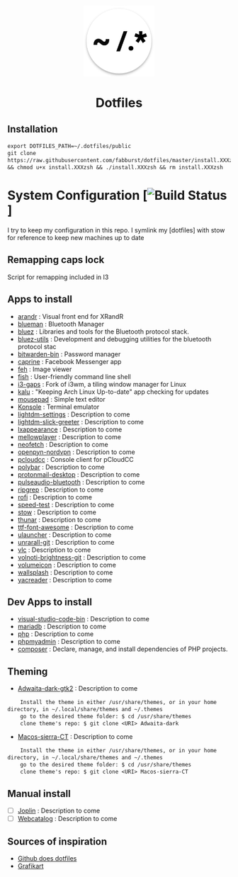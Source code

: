 
<p align="center"><br><br> <img src="https://github.com/fabburst/dotfiles/blob/master/Fab's%20dotfiles.png"width="160px"> </p>

<h1 align="center"> Dotfiles </h1> 


## Installation

```
export DOTFILES_PATH=~/.dotfiles/public
git clone https://raw.githubusercontent.com/fabburst/dotfiles/master/install.XXXzsh && chmod u+x install.XXXzsh && ./install.XXXzsh && rm install.XXXzsh
```
<!-- -->
# System Configuration [![Build Status](https://travis-ci.org/joemccann/dillinger.svg?branch=master)]

I try to keep my configuration in this repo. I symlink my [dotfiles] with stow for reference to keep new machines up to date
<!-- -->
## Remapping caps lock

Script for remapping included in I3
<!-- -->
## Apps to install

- [arandr](https://aur.archlinux.org/packages/arandr-git/) : Visual front end for XRandR
- [blueman](https://aur.archlinux.org/packages/blueman-git/) : Bluetooth Manager
- [bluez](https://aur.archlinux.org/packages/bluez-git/) : Libraries and tools for the Bluetooth protocol stack.
- [bluez-utils](https://#) : Development and debugging utilities for the bluetooth protocol stac
- [bitwarden-bin](https://aur.archlinux.org/packages/bitwarden-bin/) : Password manager
- [caprine](https://github.com/sindresorhus/caprine) : Facebook Messenger app
- [feh](https://github.com/derf/feh) : Image viewer
- [fish](https://github.com/fish-shell/fish-shell) : User-friendly command line shell 
- [i3-gaps](https://github.com/Airblader/i3) : Fork of i3wm, a tiling window manager for Linux
- [kalu](https://github.com/jjk-jacky/kalu) : "Keeping Arch Linux Up-to-date" app checking for updates
- [mousepad](https://github.com/codebrainz/mousepad) : Simple text editor
- [Konsole](https://github.com/KDE/konsole) : Terminal emulator
- [lightdm-settings](https://#) : Description to come
- [lightdm-slick-greeter](https://#) : Description to come
- [lxappearance](https://#) : Description to come
- [mellowplayer](https://#) : Description to come
- [neofetch](https://#) : Description to come
- [openpyn-nordvpn](https://#) : Description to come
- [pcloudcc](https://github.com/pcloudcom/console-client/tree/master/pCloudCC) : Console client for pCloudCC
- [polybar](https://#) : Description to come
- [protonmail-desktop](https://#) : Description to come
- [pulseaudio-bluetooth](https://#) : Description to come
- [ripgrep](https://#) : Description to come
- [rofi](https://#) : Description to come
- [speed-test](https://#) : Description to come
- [stow](https://#) : Description to come
- [thunar](https://#) : Description to come
- [ttf-font-awesome](https://#) : Description to come
- [ulauncher](https://#) : Description to come
- [unrarall-git](https://#) : Description to come
- [vlc](https://#) : Description to come
- [volnoti-brightness-git](https://#) : Description to come
- [volumeicon](https://#) : Description to come
- [wallsplash](https://#) : Description to come
- [yacreader](https://#) : Description to come
<!-- -->
## Dev Apps to install

- [visual-studio-code-bin](https://#) : Description to come
- [mariadb](https://#) : Description to come
- [php](https://#) : Description to come
- [phpmyadmin](https://#) : Description to come
- [composer](https://github.com/composer/composer) : Declare, manage, and install dependencies of PHP projects.
<!-- -->
## Theming

- [Adwaita-dark-gtk2](https://github.com/axxapy/Adwaita-dark-gtk2) : Description to come
```
    Install the theme in either /usr/share/themes, or in your home directory, in ~/.local/share/themes and ~/.themes
    go to the desired theme folder: $ cd /usr/share/themes
    clone theme's repo: $ git clone <URI> Adwaita-dark
```
- [Macos-sierra-CT](https://github.com/zayronxio/Macos-sierra-CT2) : Description to come
```
    Install the theme in either /usr/share/themes, or in your home directory, in ~/.local/share/themes and ~/.themes
    go to the desired theme folder: $ cd /usr/share/themes
    clone theme's repo: $ git clone <URI> Macos-sierra-CT
```
<!-- -->
## Manual install

- [ ] [Joplin](https://joplin.cozic.net/) : Description to come
- [ ] [Webcatalog](https://getwebcatalog.com/) : Description to come
<!-- -->
## Sources of inspiration
- [Github does dotfiles](http://dotfiles.github.io/)
- [Grafikart](https://github.com/grafikart/dotfiles)
